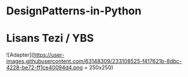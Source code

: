 # DesignPatterns-in-Python
# Lisans Tezi / YBS


![Adapter](https://user-images.githubusercontent.com/63148309/233108525-f417621b-8dbc-4228-be72-ff1ce40094d4.png = 250x250)
